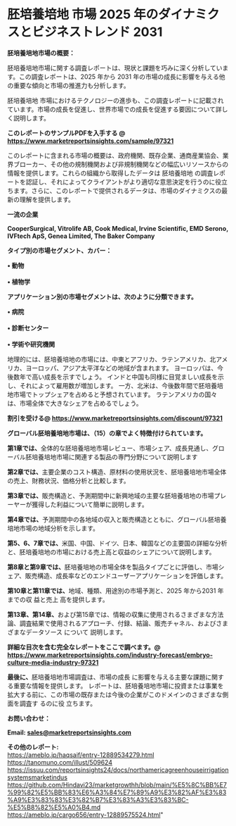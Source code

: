 # 胚培養培地 市場 2025 年のダイナミクスとビジネストレンド 2031

<strong><b>胚培養培地市場の概要：</b></strong>

胚培養培地市場に関する調査レポートは、現状と課題を巧みに深く分析しています。この調査レポートは、2025 年から 2031 年の市場の成長に影響を与える他の重要な傾向と市場の推進力も分析します。

胚培養培地 市場におけるテクノロジーの進歩も、この調査レポートに記載されています。市場の成長を促進し、世界市場での成長を促進する要因について詳しく説明します。

<strong>このレポートのサンプルPDFを入手する @ <a href=https://www.marketreportsinsights.com/sample/97321>https://www.marketreportsinsights.com/sample/97321</a></strong>

このレポートに含まれる市場の概要は、政府機関、既存企業、通商産業協会、業界ブローカー、その他の規制機関および非規制機関などの幅広いリソースからの情報を提供します。これらの組織から取得したデータは 胚培養培地 の調査レポートを認証し、それによってクライアントがより適切な意思決定を行うのに役立ちます。さらに、このレポートで提供されるデータは、市場のダイナミクスの最新の理解を提供します。

<strong>一流の企業</strong>

<strong><b>CooperSurgical, Vitrolife AB, Cook Medical, Irvine Scientific, EMD Serono, IVFtech ApS, Genea Limited, The Baker Company</b></strong>

<strong><b>タイプ別の市場セグメント、カバー：</b></strong>

<strong>• 動物<br><br>• 植物学</strong>

<strong><b>アプリケーション別の市場セグメントは、次のように分類できます。</b></strong>

<strong>• 病院<br><br>• 診断センター<br><br>• 学術や研究機関</strong>

 地理的には、胚培養培地の市場には、中東とアフリカ、ラテンアメリカ、北アメリカ、ヨーロッパ、アジア太平洋などの地域が含まれます。 ヨーロッパは、今後数年で高い成長を示すでしょう。 インドと中国も同様に目覚ましい成長を示し、それによって雇用数が増加します。 一方、北米は、今後数年間で胚培養培地市場でトップシェアを占めると予想されています。 ラテンアメリカの国々は、市場全体で大きなシェアを占めるでしょう。

<strong>割引を受ける@ <a href=https://www.marketreportsinsights.com/discount/97321>https://www.marketreportsinsights.com/discount/97321</a></strong>

<strong><b>グローバル胚培養培地市場は、（15）の章でよく特徴付けられています。</b></strong>

<strong><b>第</b></strong><strong><b>1章では、</b></strong>全体的な胚培養培地市場レビュー、市場シェア、成長見通し、グローバル胚培養培地市場に関連する製品の専門分野について説明します

<strong><b>第2章では、</b></strong>主要企業のコスト構造、原材料の使用状況を、胚培養培地市場全体の売上、財務状況、価格分析と比較します。

<strong><b>第3章では、</b></strong>販売構造と、予測期間中に新興地域の主要な胚培養培地の市場プレーヤーが獲得した利益について簡単に説明します。

<strong><b>第4章では、</b></strong>予測期間中の各地域の収入と販売構造とともに、グローバル胚培養培地市場の地域分析を示します。

<strong><b>第5、6、7章では、</b></strong>米国、中国、ドイツ、日本、韓国などの主要国の詳細な分析と、胚培養培地の市場における売上高と収益のシェアについて説明します。

<strong><b>第8章と第9章では、</b></strong>胚培養培地の市場全体を製品タイプごとに評価し、市場シェア、販売構造、成長率などのエンドユーザーアプリケーションを評価します。

<strong><b>第10章と第11章では、</b></strong>地域、種類、用途別の市場予測と、2025 年から2031 年までの収 益と売上 高を提供します。

<strong><b>第13章、第14章、</b></strong>および第15章では、情報の収集に使用されるさまざまな方法論、調査結果で使用されるアプローチ、付録、結論、販売チャネル、およびさまざまなデータソース について 説明します。

<strong>詳細な目次を含む完全なレポートをここで調べます。@ <a href=https://www.marketreportsinsights.com/industry-forecast/embryo-culture-media-industry-97321>https://www.marketreportsinsights.com/industry-forecast/embryo-culture-media-industry-97321</a></strong>

<strong><b>最後に、</b></strong>胚培養培地市場調査は、市場の成長 に影響を</a>与える主要な課題に関する重要な情報を提供します。 レポートは、胚培養培地市場に投資または事業を拡大する前に、この市場の既存または今後の企業がこのドメインのさまざまな側面を調査す るのに役 立ちます。

<strong><b>お問い合わせ：</b></strong>

<strong>Email: </strong><a href=mailto:sales@marketreportsinsights.com><strong>sales@marketreportsinsights.com</strong></a>

<strong>その他のレポート:</strong>
<br>
<a href=https://ameblo.jp/haqsaif/entry-12889534279.html>https://ameblo.jp/haqsaif/entry-12889534279.html</a>
<br>
<a href=https://tanomuno.com/illust/509624>https://tanomuno.com/illust/509624</a>
<br>
<a href=https://issuu.com/reportsinsights24/docs/northamericagreenhouseirrigationsystemsmarketindus>https://issuu.com/reportsinsights24/docs/northamericagreenhouseirrigationsystemsmarketindus</a>
<br>
<a href=https://github.com/Hindavi23/marketgrowthh/blob/main/%E5%8C%BB%E7%99%82%E5%BB%83%E6%A3%84%E7%89%A9%E3%82%AF%E3%83%A9%E3%83%83%E3%82%B7%E3%83%A3%E3%83%BC-%E5%B8%82%E5%A0%B4.md>https://github.com/Hindavi23/marketgrowthh/blob/main/%E5%8C%BB%E7%99%82%E5%BB%83%E6%A3%84%E7%89%A9%E3%82%AF%E3%83%A9%E3%83%83%E3%82%B7%E3%83%A3%E3%83%BC-%E5%B8%82%E5%A0%B4.md</a>
<br>
<a href=https://ameblo.jp/cargo656/entry-12889575524.html>https://ameblo.jp/cargo656/entry-12889575524.html</a>"
